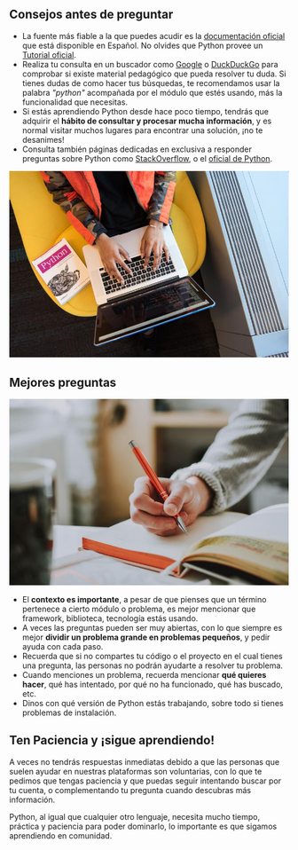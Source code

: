 ## Consejos antes de preguntar

<div class="container p-5">
  <div class="row d-flex align-items-center justify-content-center">
    <div class="col-6 col-md-8">
      <ul>
        <li>
          La fuente más fiable a la que puedes acudir es la
          <a href="https://docs.python.org/es/3/">documentación oficial</a>
          que está disponible en Español. No olvides que Python provee un
          <a href="https://docs.python.org/es/3/tutorial/index.html">Tutorial oficial</a>.
        </li>
        <li>
          Realiza tu consulta en un buscador como
          <a href="https://google.com">Google</a> o
          <a href="https://duckduckgo.com">DuckDuckGo</a> para
          comprobar si existe material pedagógico que pueda resolver tu
          duda. Si tienes dudas de como hacer tus búsquedas, te recomendamos
          usar la palabra <i>"python"</i> acompañada por el módulo que estés usando,
          más la funcionalidad que necesitas.
        <li>
          Si estás aprendiendo Python desde hace poco tiempo,
          tendrás que adquirir el <b>hábito de consultar y procesar mucha
          información</b>, y es normal visitar muchos lugares para encontrar
          una solución, ¡no te desanimes!
        </li>
        <li>
          Consulta también páginas dedicadas en exclusiva a responder preguntas
          sobre Python como <a href="https://stackoverflow.com">StackOverflow</a>,
          o el <a href="https://discuss.python.org">oficial de Python</a>.
        </li>
      </ul>
    </div>
    <div class="col-3 col-md-4">
      <img class="img-fluid img-style" src="assets/img/python_book_computer.jpg" />
    </div>
  </div>
</div>

## Mejores preguntas

<div class="container p-5">
  <div class="row d-flex align-items-center justify-content-center">
    <div class="col-3 col-md-4">
    <img class="img-fluid img-style" src="assets/img/taking_notes.jpg" />
    </div>
    <div class="col-6 col-md-8">
      <ul>
        <li>
          El <b>contexto es importante</b>, a pesar de que pienses que un término
          pertenece a cierto módulo o problema, es mejor mencionar que
          framework, biblioteca, tecnología estás usando.
        </li>
        <li>
          A veces las preguntas pueden ser muy abiertas, con lo que siempre
          es mejor <b>dividir un problema grande en problemas pequeños</b>, y pedir
          ayuda con cada paso.
        </li>
        <li>
          Recuerda que si no compartes tu código o el proyecto en el cual
          tienes una pregunta, las personas no podrán ayudarte a resolver
          tu problema.
        </li>
        <li>
          Cuando menciones un problema, recuerda mencionar <b>qué quieres hacer</b>,
          qué has intentado, por qué no ha funcionado, qué has buscado, etc.
        </li>
        <li>
          Dinos con qué versión de Python estás trabajando, sobre todo si
          tienes problemas de instalación.
        </li>
      </ul>
    </div>
  </div>
</div>

## Ten Paciencia y ¡sigue aprendiendo!

A veces no tendrás respuestas inmediatas debido a que las personas que
suelen ayudar en nuestras plataformas son voluntarias, con lo que te pedimos
que tengas paciencia y que puedas seguir intentando buscar por tu cuenta,
o complementando tu pregunta cuando descubras más información.

Python, al igual que cualquier otro lenguaje, necesita mucho tiempo, práctica
y paciencia para poder dominarlo, lo importante es que sigamos aprendiendo
en comunidad.
